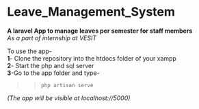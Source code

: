 # Leave_Management_System

<b>A laravel App to manage leaves per semester for staff members</b><br>
<i>As a part of internship at VESIT</i> <br>

To use the app-<br>
<b>1</b>- Clone the repository into the htdocs folder of your xampp<br>
<b>2</b>- Start the php and sql server <br>
<b>3</b>-Go to the app folder and type-<br>
>>```php artisan serve```<br>

<i>(The app will be visible at localhost://5000)</i>


